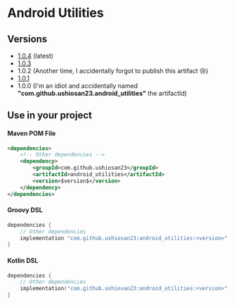 # Android Utilities

## Versions

- [1.0.4](https://github.com/Ushiosan23/android_utilities/releases/tag/V1.0.4) (latest)
- [1.0.3](https://github.com/Ushiosan23/android_utilities/releases/tag/V1.0.3)
- 1.0.2 (Another time, I accidentally forgot to publish this artifact :cry:)
- [1.0.1](https://github.com/Ushiosan23/android_utilities/releases/tag/V1.0.1)
- 1.0.0 (I'm an idiot and accidentally named __"com.github.ushiosan23.android_utilities"__ the artifactId)

## Use in your project

#### Maven POM File
```xml
<dependencies>
    <!-- Other dependencies -->
    <dependency>
        <groupId>com.github.ushiosan23</groupId>
        <artifactId>android_utilities</artifactId>
        <version>$version$</version>
    </dependency>
</dependencies>
```

#### Groovy DSL
```groovy
dependencies {
    // Other dependencies
    implementation "com.github.ushiosan23:android_utilities:<version>"
}
```

#### Kotlin DSL
```kotlin
dependencies {
    // Other dependencies
    implementation("com.github.ushiosan23:android_utilities:<version>")
}
```

